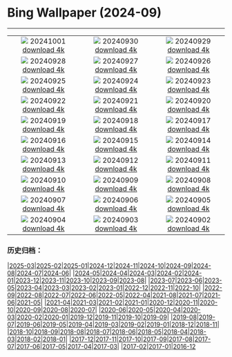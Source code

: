 # Bing Wallpaper (2024-09)
**************
| | | |
| :----: | :----: | :----: |
| ![](https://www.bing.com/th?id=OHR.WalrusNorway_PT-BR4604487839_1920x1080.jpg) 20241001 [download 4k](https://www.bing.com/th?id=OHR.WalrusNorway_PT-BR4604487839_UHD.jpg) | ![](https://www.bing.com/th?id=OHR.ConnecticutBridge_PT-BR4352188943_1920x1080.jpg) 20240930 [download 4k](https://www.bing.com/th?id=OHR.ConnecticutBridge_PT-BR4352188943_UHD.jpg) | ![](https://www.bing.com/th?id=OHR.FloridaSeashore_PT-BR4145108998_1920x1080.jpg) 20240929 [download 4k](https://www.bing.com/th?id=OHR.FloridaSeashore_PT-BR4145108998_UHD.jpg) |
| ![](https://www.bing.com/th?id=OHR.VeniceAerial_PT-BR3049943279_1920x1080.jpg) 20240928 [download 4k](https://www.bing.com/th?id=OHR.VeniceAerial_PT-BR3049943279_UHD.jpg) | ![](https://www.bing.com/th?id=OHR.LittleToucanet_PT-BR1307591671_1920x1080.jpg) 20240927 [download 4k](https://www.bing.com/th?id=OHR.LittleToucanet_PT-BR1307591671_UHD.jpg) | ![](https://www.bing.com/th?id=OHR.GiantSequoias_PT-BR0989155735_1920x1080.jpg) 20240926 [download 4k](https://www.bing.com/th?id=OHR.GiantSequoias_PT-BR0989155735_UHD.jpg) |
| ![](https://www.bing.com/th?id=OHR.SkaftafellWaterfall_PT-BR0775400551_1920x1080.jpg) 20240925 [download 4k](https://www.bing.com/th?id=OHR.SkaftafellWaterfall_PT-BR0775400551_UHD.jpg) | ![](https://www.bing.com/th?id=OHR.IcebergOtter_PT-BR0553443956_1920x1080.jpg) 20240924 [download 4k](https://www.bing.com/th?id=OHR.IcebergOtter_PT-BR0553443956_UHD.jpg) | ![](https://www.bing.com/th?id=OHR.Primavera_PT-BR5788355112_1920x1080.jpg) 20240923 [download 4k](https://www.bing.com/th?id=OHR.Primavera_PT-BR5788355112_UHD.jpg) |
| ![](https://www.bing.com/th?id=OHR.DiadaArvore_PT-BR9942268995_1920x1080.jpg) 20240922 [download 4k](https://www.bing.com/th?id=OHR.DiadaArvore_PT-BR9942268995_UHD.jpg) | ![](https://www.bing.com/th?id=OHR.OcracokeLight_PT-BR0175808147_1920x1080.jpg) 20240921 [download 4k](https://www.bing.com/th?id=OHR.OcracokeLight_PT-BR0175808147_UHD.jpg) | ![](https://www.bing.com/th?id=OHR.DiaNacionaldoTeatro_PT-BR7232325945_1920x1080.jpg) 20240920 [download 4k](https://www.bing.com/th?id=OHR.DiaNacionaldoTeatro_PT-BR7232325945_UHD.jpg) |
| ![](https://www.bing.com/th?id=OHR.GujoHachiman_PT-BR3323033809_1920x1080.jpg) 20240919 [download 4k](https://www.bing.com/th?id=OHR.GujoHachiman_PT-BR3323033809_UHD.jpg) | ![](https://www.bing.com/th?id=OHR.MidAutumnSingapore_PT-BR5635809883_1920x1080.jpg) 20240918 [download 4k](https://www.bing.com/th?id=OHR.MidAutumnSingapore_PT-BR5635809883_UHD.jpg) | ![](https://www.bing.com/th?id=OHR.SunriseWallabies_PT-BR5783760197_1920x1080.jpg) 20240917 [download 4k](https://www.bing.com/th?id=OHR.SunriseWallabies_PT-BR5783760197_UHD.jpg) |
| ![](https://www.bing.com/th?id=OHR.CalabriaPeperoncino_PT-BR8530214805_1920x1080.jpg) 20240916 [download 4k](https://www.bing.com/th?id=OHR.CalabriaPeperoncino_PT-BR8530214805_UHD.jpg) | ![](https://www.bing.com/th?id=OHR.RapaNuiSunrise_PT-BR6063530742_1920x1080.jpg) 20240915 [download 4k](https://www.bing.com/th?id=OHR.RapaNuiSunrise_PT-BR6063530742_UHD.jpg) | ![](https://www.bing.com/th?id=OHR.PointReyes_PT-BR8277913386_1920x1080.jpg) 20240914 [download 4k](https://www.bing.com/th?id=OHR.PointReyes_PT-BR8277913386_UHD.jpg) |
| ![](https://www.bing.com/th?id=OHR.DolphinReunion_PT-BR8025622682_1920x1080.jpg) 20240913 [download 4k](https://www.bing.com/th?id=OHR.DolphinReunion_PT-BR8025622682_UHD.jpg) | ![](https://www.bing.com/th?id=OHR.EltzCastle_PT-BR6770414719_1920x1080.jpg) 20240912 [download 4k](https://www.bing.com/th?id=OHR.EltzCastle_PT-BR6770414719_UHD.jpg) | ![](https://www.bing.com/th?id=OHR.BridgeLisbon_PT-BR7212632262_1920x1080.jpg) 20240911 [download 4k](https://www.bing.com/th?id=OHR.BridgeLisbon_PT-BR7212632262_UHD.jpg) |
| ![](https://www.bing.com/th?id=OHR.IguazuRainbow_PT-BR7775661290_1920x1080.jpg) 20240910 [download 4k](https://www.bing.com/th?id=OHR.IguazuRainbow_PT-BR7775661290_UHD.jpg) | ![](https://www.bing.com/th?id=OHR.StockholmLibrary_PT-BR3203792144_1920x1080.jpg) 20240909 [download 4k](https://www.bing.com/th?id=OHR.StockholmLibrary_PT-BR3203792144_UHD.jpg) | ![](https://www.bing.com/th?id=OHR.IndependenciaBrasil_PT-BR0488632296_1920x1080.jpg) 20240908 [download 4k](https://www.bing.com/th?id=OHR.IndependenciaBrasil_PT-BR0488632296_UHD.jpg) |
| ![](https://www.bing.com/th?id=OHR.GlenariffPark_PT-BR3219733810_1920x1080.jpg) 20240907 [download 4k](https://www.bing.com/th?id=OHR.GlenariffPark_PT-BR3219733810_UHD.jpg) | ![](https://www.bing.com/th?id=OHR.RioNegroSolimoes_PT-BR3787535047_1920x1080.jpg) 20240906 [download 4k](https://www.bing.com/th?id=OHR.RioNegroSolimoes_PT-BR3787535047_UHD.jpg) | ![](https://www.bing.com/th?id=OHR.DuskyOwls_PT-BR7151379971_1920x1080.jpg) 20240905 [download 4k](https://www.bing.com/th?id=OHR.DuskyOwls_PT-BR7151379971_UHD.jpg) |
| ![](https://www.bing.com/th?id=OHR.AlpineLakes_PT-BR5855305419_1920x1080.jpg) 20240904 [download 4k](https://www.bing.com/th?id=OHR.AlpineLakes_PT-BR5855305419_UHD.jpg) | ![](https://www.bing.com/th?id=OHR.BuracodasAraras_PT-BR5512338223_1920x1080.jpg) 20240903 [download 4k](https://www.bing.com/th?id=OHR.BuracodasAraras_PT-BR5512338223_UHD.jpg) | ![](https://www.bing.com/th?id=OHR.ThamesLondon_PT-BR5304149458_1920x1080.jpg) 20240902 [download 4k](https://www.bing.com/th?id=OHR.ThamesLondon_PT-BR5304149458_UHD.jpg) |

### 历史归档：

|[2025-03](2025-03/2025-03.md)|[2025-02](2025-02/2025-02.md)|[2025-01](2025-01/2025-01.md)|[2024-12](2024-12/2024-12.md)|[2024-11](2024-11/2024-11.md)|[2024-10](2024-10/2024-10.md)|[2024-09](2024-09/2024-09.md)|[2024-08](2024-08/2024-08.md)|[2024-07](2024-07/2024-07.md)|[2024-06](2024-06/2024-06.md)|
|[2024-05](2024-05/2024-05.md)|[2024-04](2024-04/2024-04.md)|[2024-03](2024-03/2024-03.md)|[2024-02](2024-02/2024-02.md)|[2024-01](2024-01/2024-01.md)|[2023-12](2023-12/2023-12.md)|[2023-11](2023-11/2023-11.md)|[2023-10](2023-10/2023-10.md)|[2023-09](2023-09/2023-09.md)|[2023-08](2023-08/2023-08.md)|
|[2023-07](2023-07/2023-07.md)|[2023-06](2023-06/2023-06.md)|[2023-05](2023-05/2023-05.md)|[2023-04](2023-04/2023-04.md)|[2023-03](2023-03/2023-03.md)|[2023-02](2023-02/2023-02.md)|[2023-01](2023-01/2023-01.md)|[2022-12](2022-12/2022-12.md)|[2022-11](2022-11/2022-11.md)|[2022-10](2022-10/2022-10.md)|
|[2022-09](2022-09/2022-09.md)|[2022-08](2022-08/2022-08.md)|[2022-07](2022-07/2022-07.md)|[2022-06](2022-06/2022-06.md)|[2022-05](2022-05/2022-05.md)|[2022-04](2022-04/2022-04.md)|[2021-08](2021-08/2021-08.md)|[2021-07](2021-07/2021-07.md)|[2021-06](2021-06/2021-06.md)|[2021-05](2021-05/2021-05.md)|
|[2021-04](2021-04/2021-04.md)|[2021-03](2021-03/2021-03.md)|[2021-02](2021-02/2021-02.md)|[2021-01](2021-01/2021-01.md)|[2020-12](2020-12/2020-12.md)|[2020-11](2020-11/2020-11.md)|[2020-10](2020-10/2020-10.md)|[2020-09](2020-09/2020-09.md)|[2020-08](2020-08/2020-08.md)|[2020-07](2020-07/2020-07.md)|
|[2020-06](2020-06/2020-06.md)|[2020-05](2020-05/2020-05.md)|[2020-04](2020-04/2020-04.md)|[2020-03](2020-03/2020-03.md)|[2020-02](2020-02/2020-02.md)|[2020-01](2020-01/2020-01.md)|[2019-12](2019-12/2019-12.md)|[2019-11](2019-11/2019-11.md)|[2019-10](2019-10/2019-10.md)|[2019-09](2019-09/2019-09.md)|
|[2019-08](2019-08/2019-08.md)|[2019-07](2019-07/2019-07.md)|[2019-06](2019-06/2019-06.md)|[2019-05](2019-05/2019-05.md)|[2019-04](2019-04/2019-04.md)|[2019-03](2019-03/2019-03.md)|[2019-02](2019-02/2019-02.md)|[2019-01](2019-01/2019-01.md)|[2018-12](2018-12/2018-12.md)|[2018-11](2018-11/2018-11.md)|
|[2018-10](2018-10/2018-10.md)|[2018-09](2018-09/2018-09.md)|[2018-08](2018-08/2018-08.md)|[2018-07](2018-07/2018-07.md)|[2018-06](2018-06/2018-06.md)|[2018-05](2018-05/2018-05.md)|[2018-04](2018-04/2018-04.md)|[2018-03](2018-03/2018-03.md)|[2018-02](2018-02/2018-02.md)|[2018-01](2018-01/2018-01.md)|
|[2017-12](2017-12/2017-12.md)|[2017-11](2017-11/2017-11.md)|[2017-10](2017-10/2017-10.md)|[2017-09](2017-09/2017-09.md)|[2017-08](2017-08/2017-08.md)|[2017-07](2017-07/2017-07.md)|[2017-06](2017-06/2017-06.md)|[2017-05](2017-05/2017-05.md)|[2017-04](2017-04/2017-04.md)|[2017-03](2017-03/2017-03.md)|
|[2017-02](2017-02/2017-02.md)|[2017-01](2017-01/2017-01.md)|[2016-12](2016-12/2016-12.md)